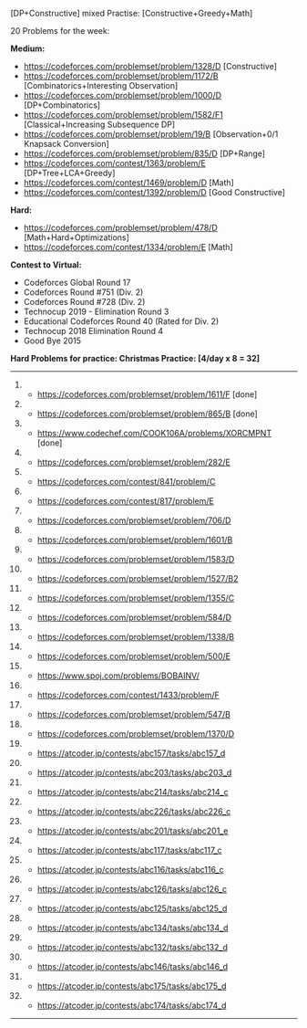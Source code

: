 [DP+Constructive] mixed Practise: [Constructive+Greedy+Math]

20 Problems for the week: 

**Medium:**

* https://codeforces.com/problemset/problem/1328/D [Constructive]
* https://codeforces.com/problemset/problem/1172/B [Combinatorics+Interesting Observation]
* https://codeforces.com/problemset/problem/1000/D [DP+Combinatorics]
* https://codeforces.com/problemset/problem/1582/F1 [Classical+Increasing Subsequence DP]
* https://codeforces.com/problemset/problem/19/B [Observation+0/1 Knapsack Conversion]
* https://codeforces.com/problemset/problem/835/D [DP+Range]
* https://codeforces.com/contest/1363/problem/E [DP+Tree+LCA+Greedy]
* https://codeforces.com/contest/1469/problem/D [Math]
* https://codeforces.com/contest/1392/problem/D [Good Constructive]

**Hard:**

* https://codeforces.com/problemset/problem/478/D [Math+Hard+Optimizations]
* https://codeforces.com/contest/1334/problem/E [Math]


**Contest to Virtual:**

* Codeforces Global Round 17
* Codeforces Round #751 (Div. 2)
* Codeforces Round #728 (Div. 2)
* Technocup 2019 - Elimination Round 3
* Educational Codeforces Round 40 (Rated for Div. 2)
* Technocup 2018 Elimination Round 4
* Good Bye 2015

**Hard Problems for practice: Christmas Practice: [4/day x 8 = 32]**


-----------------------------------------------------------------------

1. * https://codeforces.com/problemset/problem/1611/F [done]
2. * https://codeforces.com/problemset/problem/865/B [done]
3. * https://www.codechef.com/COOK106A/problems/XORCMPNT [done]
4. * https://codeforces.com/problemset/problem/282/E
5. * https://codeforces.com/contest/841/problem/C
6. * https://codeforces.com/contest/817/problem/E
7. * https://codeforces.com/problemset/problem/706/D
8. * https://codeforces.com/problemset/problem/1601/B
9. * https://codeforces.com/problemset/problem/1583/D
10. * https://codeforces.com/problemset/problem/1527/B2
11. * https://codeforces.com/problemset/problem/1355/C
12. * https://codeforces.com/problemset/problem/584/D
13. * https://codeforces.com/problemset/problem/1338/B
14. * https://codeforces.com/problemset/problem/500/E
15. * https://www.spoj.com/problems/BOBAINV/
16. * https://codeforces.com/contest/1433/problem/F
17. * https://codeforces.com/problemset/problem/547/B
18. * https://codeforces.com/problemset/problem/1370/D
19. * https://atcoder.jp/contests/abc157/tasks/abc157_d
20. * https://atcoder.jp/contests/abc203/tasks/abc203_d
21. * https://atcoder.jp/contests/abc214/tasks/abc214_c
22. * https://atcoder.jp/contests/abc226/tasks/abc226_c
23. * https://atcoder.jp/contests/abc201/tasks/abc201_e
24. * https://atcoder.jp/contests/abc117/tasks/abc117_c
25. * https://atcoder.jp/contests/abc116/tasks/abc116_c
26. * https://atcoder.jp/contests/abc126/tasks/abc126_c
27. * https://atcoder.jp/contests/abc125/tasks/abc125_d
28. * https://atcoder.jp/contests/abc134/tasks/abc134_d
29. * https://atcoder.jp/contests/abc132/tasks/abc132_d
30. * https://atcoder.jp/contests/abc146/tasks/abc146_d
31. * https://atcoder.jp/contests/abc175/tasks/abc175_d
32. * https://atcoder.jp/contests/abc174/tasks/abc174_d

--------------------------------------------------------------------
